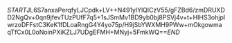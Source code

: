 $START$JL6S7anxaPerqfyLJCpdk+LV++N491ylYlQlCzV55/gFZBd6/zmDRUXDD2NgQv+0qn9jfevTUzPUfF7q5+1sJSmMv1BD9yb0bj8PSVj4v+t+HIHS3ohjplwrzoDFFstC3KeK1fDLoaRngG4Y4yo75p/H9jSbYWXMH9PWw+mOkgowmaqTfCx0L0oNoinPXiKZLJ7UDgEFMH+MNyj+5FmkWQ==$END$
